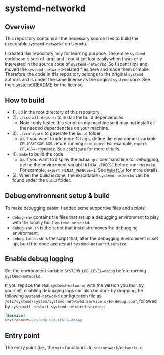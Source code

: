 # systemd-networkd

## Overview

This repository contains all the necessary source files to build the executable `systemd-networkd` on Ubuntu.

I created this repository only for learning purpose. The entire `systemd` codebase is sort of large and I could get lost easily when I was only interested in the source code of `systemd-networkd`. So I spent time and moved the `systemd-networkd`-related files here and made them compile. Therefore, the code in this repository belongs to the original `systemd` authors and is under the same license as the original `systemd` code. See their [systemd/README](https://github.com/systemd/systemd/blob/main/README) for the license.

## How to build

- 1). `cd` in the root directory of this repository.
- 2). `./install-deps.sh` to install the build dependencies.
  - Note I only tested this script on my machine so it may not install all the needed dependencies on your machine.
- 3). `./configure` to generate the `build` folder.
  - a). If you want to add more C flags, define the environment variable `CFLAGS`/`CXXFLAGS` before running `configure`. For example, `export CFLAGS=-rdynamic`. See [`configure`](./configure) for more details.
- 4). `make` to build the code.
  - a). If you want to display the actual `gcc` command line for debugging, define the environment variable `NINJA_VERBOSE` before running `make`. For example, `export NINJA_VERBOSE=1`. See [`Makefile`](./Makefile) for more details.
- 5). When the build is done, the executable `systemd-networkd` can be found under the `build` folder.

## Debug environment setup & build

To make debugging easier, I added some supportive files and scripts:
- `debug-env` contains the files that set up a debugging environment to play with the locally built `systemd-networkd`.
- `debug-env.sh` is the script that installs/removes the debugging environment.
- `debug-build.sh` is the script that, after the debugging environment is set up, build the code and restart `systemd-networkd.service`.

## Enable debug logging

Set the environment variable `SYSTEMD_LOG_LEVEL=debug` before running `systemd-networkd`.

If you replace the real `systemd-networkd` with the version you built by yourself, enabling debugging logs can also be done by dropping the following `systemd-networkd` configuration file as `/etc/systemd/system/systemd-networkd.service.d/10-debug.conf`, followed by `systemctl restart systemd-networkd.service`:

```ini
[Service]
Environment=SYSTEMD_LOG_LEVEL=debug
```

## Entry point

The entry point (i.e., the `main` function) is in `src/network/networkd.c`.
